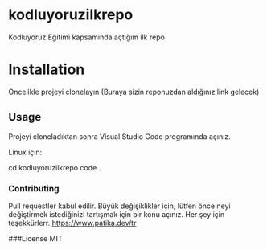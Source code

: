 # kodluyoruzilkrepo
Kodluyoruz Eğitimi kapsamında açtığım ilk repo
# Installation
Öncelikle projeyi clonelayın (Buraya sizin reponuzdan aldığınız link gelecek)

## Usage
Projeyi cloneladıktan sonra Visual Studio Code programında açınız.

Linux için:

cd kodluyoruzilkrepo
code .
 
### Contributing
Pull requestler kabul edilir. Büyük değişiklikler için, lütfen önce neyi değiştirmek istediğinizi tartışmak için bir konu açınız. Her şey için teşekkürlerr. https://www.patika.dev/tr

###License
MIT

